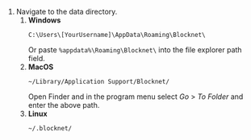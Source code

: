 1. Navigate to the data directory.
	1. **Windows**
		```
		C:\Users\[YourUsername]\AppData\Roaming\Blocknet\
		```
		Or paste `%appdata%\Roaming\Blocknet\` into the file explorer path field.
	1. **MacOS**
		```
		~/Library/Application Support/Blocknet/
		```
		Open Finder and in the program menu select *Go* > *To Folder* and enter the above path.
	1. **Linux**
		```
		~/.blocknet/
		```